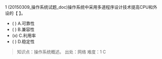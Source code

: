 1
(20150309_操作系统试题_doc)操作系统中采用多道程序设计技术提高CPU和外设的【 】。
- ( ) A.可靠性 
- ( ) B.兼容性 
- (x) C.利用率 
- ( ) D.稳定性

> 知识点：操作系统概述。
> 出处：网络
> 难度：1
> C
